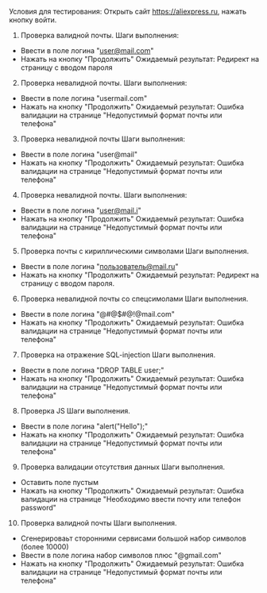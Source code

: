 Условия для тестирования:
Открыть сайт https://aliexpress.ru, нажать кнопку войти.


1. Проверка валидной почты.
Шаги выполнения:
- Ввести в поле логина "user@mail.com"
- Нажать на кнопку "Продолжить"
Ожидаемый результат:
Редирект на страницу с вводом пароля

2. Проверка невалидной почты.
Шаги выполнения:
- Ввести в поле логина "usermail.com"
- Нажать на кнопку "Продолжить"
Ожидаемый результат:
Ошибка валидации на странице "Недопустимый формат почты или телефона"

3. Проверка невалидной почты
Шаги выполнения:
- Ввести в поле логина "user@mail"
- Нажать на кнопку "Продолжить"
Ожидаемый результат:
Ошибка валидации на странице "Недопустимый формат почты или телефона"

4. Проверка невалидной почты.
Шаги выполнения:
- Ввести в поле логина "user@mail.i"
- Нажать на кнопку "Продолжить"
Ожидаемый результат:
Ошибка валидации на странице "Недопустимый формат почты или телефона"

5. Проверка почты c кириллическими символами
Шаги выполнения.
- Ввести в поле логина "пользователь@mail.ru"
- Нажать на кнопку "Продолжить"
Ожидаемый результат:
Редирект на страницу с вводом пароля.

6. Проверка невалидной почты со спецсимолами
Шаги выполнения.
- Ввести в поле логина "@#@$$%^&*()_+)(*&^%$#@!@mail.com"
- Нажать на кнопку "Продолжить"
Ожидаемый результат:
Ошибка валидации на странице "Недопустимый формат почты или телефона"

7. Проверка на отражение SQL-injection
Шаги выполнения.
- Ввести в поле логина "DROP TABLE user;"
- Нажать на кнопку "Продолжить"
Ожидаемый результат:
Ошибка валидации на странице "Недопустимый формат почты или телефона"

8. Проверка JS
Шаги выполнения.
- Ввести в поле логина "alert("Hello");"
- Нажать на кнопку "Продолжить"
Ожидаемый результат:
Ошибка валидации на странице "Недопустимый формат почты или телефона"

9. Проверка валидации отсутствия данных
Шаги выполнения.
- Оставить поле пустым
- Нажать на кнопку "Продолжить"
Ожидаемый результат:
Ошибка валидации на странице "Необходимо ввести почту или телефон
password"

10. Проверка валидной почты
Шаги выполнения.
- Сгенерироваьт сторонними сервисами большой набор символов (более 10000)
- Ввести в поле логина  набор символов плюс "@gmail.com"
- Нажать на кнопку "Продолжить"
Ожидаемый результат:
Ошибка валидации на странице "Недопустимый формат почты или телефона"
